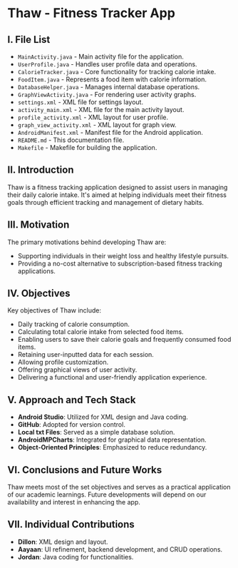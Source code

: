 # Thaw - Fitness Tracker App

## I. File List

- `MainActivity.java` - Main activity file for the application.
- `UserProfile.java` - Handles user profile data and operations.
- `CalorieTracker.java` - Core functionality for tracking calorie intake.
- `FoodItem.java` - Represents a food item with calorie information.
- `DatabaseHelper.java` - Manages internal database operations.
- `GraphViewActivity.java` - For rendering user activity graphs.
- `settings.xml` - XML file for settings layout.
- `activity_main.xml` - XML file for the main activity layout.
- `profile_activity.xml` - XML layout for user profile.
- `graph_view_activity.xml` - XML layout for graph view.
- `AndroidManifest.xml` - Manifest file for the Android application.
- `README.md` - This documentation file.
- `Makefile` - Makefile for building the application.

## II. Introduction

Thaw is a fitness tracking application designed to assist users in managing their daily calorie intake. It's aimed at helping individuals meet their fitness goals through efficient tracking and management of dietary habits.

## III. Motivation

The primary motivations behind developing Thaw are:
- Supporting individuals in their weight loss and healthy lifestyle pursuits.
- Providing a no-cost alternative to subscription-based fitness tracking applications.

## IV. Objectives

Key objectives of Thaw include:
- Daily tracking of calorie consumption.
- Calculating total calorie intake from selected food items.
- Enabling users to save their calorie goals and frequently consumed food items.
- Retaining user-inputted data for each session.
- Allowing profile customization.
- Offering graphical views of user activity.
- Delivering a functional and user-friendly application experience.

## V. Approach and Tech Stack

- **Android Studio**: Utilized for XML design and Java coding.
- **GitHub**: Adopted for version control.
- **Local txt Files**: Served as a simple database solution.
- **AndroidMPCharts**: Integrated for graphical data representation.
- **Object-Oriented Principles**: Emphasized to reduce redundancy.

## VI. Conclusions and Future Works

Thaw meets most of the set objectives and serves as a practical application of our academic learnings. Future developments will depend on our availability and interest in enhancing the app.

## VII. Individual Contributions

- **Dillon**: XML design and layout.
- **Aayaan**: UI refinement, backend development, and CRUD operations.
- **Jordan**: Java coding for functionalities.
